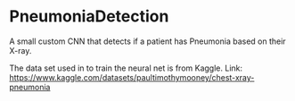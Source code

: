 # PneumoniaDetection
A small custom CNN that detects if a patient has Pneumonia based on their X-ray.


The data set used in to train the neural net is from Kaggle. Link: https://www.kaggle.com/datasets/paultimothymooney/chest-xray-pneumonia

